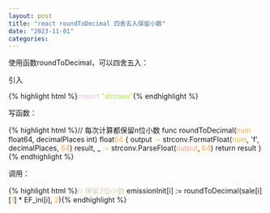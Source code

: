 ```yaml
---
layout: post
title: "react roundToDecimal 四舍五入保留小数"
date: "2023-11-01"
categories: 
---
```

<p>使用函数roundToDecimal，可以四舍五入：</p>
<p>引入</p>
{% highlight html %}<span style="color:#dcc6e0">import</span> <span style="color:#abe338">&quot;strconv&quot;</span>{% endhighlight %}
<p>写函数：</p>
{% highlight html %}// 每次计算都保留n位小数
func roundToDecimal(<span style="color:#f5ab35">num</span> float64, decimalPlaces int) float<span style="color:#f5ab35">64</span> {
output <span style="color:#abe338">:=</span> strconv.FormatFloat(<span style="color:#f5ab35">num</span>, &#39;f&#39;, decimalPlaces, <span style="color:#f5ab35">64</span>)
result, _ <span style="color:#abe338">:=</span> strconv.ParseFloat(<span style="color:#ffa07a">output</span>, <span style="color:#f5ab35">64</span>)
return result
}{% endhighlight %}
<p>调用：</p>
{% highlight html %}<span style="color:#d4d0ab">// 保留2位小数</span>
emissionInit[i] := roundToDecimal(sale[i][<span style="color:#f5ab35">1</span>] * EF_ini[i], <span style="color:#f5ab35">2</span>){% endhighlight %}
